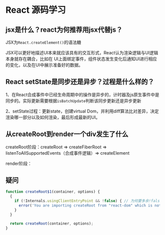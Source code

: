 # React 源码学习

## jsx是什么？react为何推荐用jsx代替js？

JSX为`React.createElement()`的语法糖

JSX可以更好地描述UI本来就应该具有的交互形式，React认为渲染逻辑与UI逻辑本身就存在耦合，比如在
UI上面绑定事件，组件状态发生变化后通知UI进行相应的变化，以及在UI中展示准备好的数据。

## React setState是同步还是异步？过程是什么样的？

1、在React合成事件中已经生命周期中的操作是异步的，计时器及js原生事件中是同步的。实际更新需要根据`isBatchUpdate`判断该同步更新还是异步更新

2、setState过程：更新state，创建virtual Dom，并利用diff算法比对差异，决定渲染哪一部分以及如何渲染，最后形成最新的UI。

## 从createRoot到render一个div发生了什么

createRoot阶段：createRoot => createFiberRoot => listenToAllSupportedEvents（合成事件逻辑）=> createElement

render阶段：

## 疑问

```javascript
function createRoot$1(container, options) {
  {
    if (!Internals.usingClientEntryPoint && !false) { // 为何要多余!false
      error('You are importing createRoot from "react-dom" which is not supported. ' + 'You should instead import it from "react-dom/client".');
    }
  }

  return createRoot(container, options);
}
```